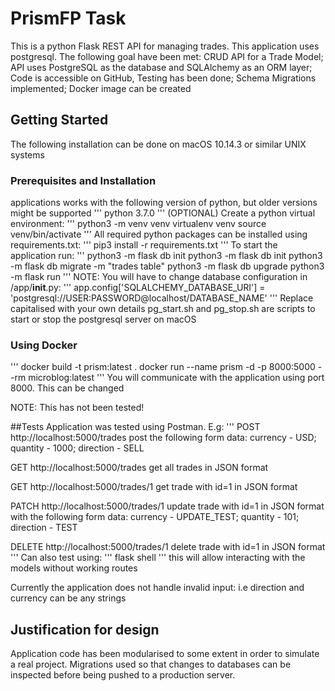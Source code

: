 # PrismFP Task
This is a python Flask REST API for managing trades. This application uses postgresql.
The following goal have been met: CRUD API for a Trade Model; API uses PostgreSQL as the database and SQLAlchemy as an ORM layer; Code is accessible on GitHub, Testing has been done; Schema Migrations implemented; Docker image can be created

## Getting Started
The following installation can be done on macOS 10.14.3 or similar UNIX systems

### Prerequisites and Installation
applications works with the following version of python, but older versions might be supported
'''
python 3.7.0
'''
(OPTIONAL) Create a python virtual environment:
'''
python3 -m venv venv
virtualenv venv
source venv/bin/activate
'''
All required python packages can be installed using requirements.txt:
'''
pip3 install -r requirements.txt
'''
To start the application run:
'''
python3 -m flask db init
python3 -m flask db init
python3 -m flask db migrate -m "trades table"
python3 -m flask db upgrade
python3 -m flask run
'''
NOTE: You will have to change database configuration in /app/__init__.py:
'''
app.config['SQLALCHEMY_DATABASE_URI'] = 'postgresql://USER:PASSWORD@localhost/DATABASE_NAME'
'''
Replace capitalised with your own details
pg_start.sh and pg_stop.sh are scripts to start or stop the postgresql server on macOS

### Using Docker
'''
docker build -t prism:latest .
docker run --name prism -d -p 8000:5000 --rm microblog:latest
'''
You will communicate with the application using port 8000. This can be changed

NOTE: This has not been tested!

##Tests
Application was tested using Postman.
E.g:
'''
POST http://localhost:5000/trades
post the following form data: currency - USD; quantity - 1000; direction - SELL

GET http://localhost:5000/trades
get all trades in JSON format

GET http://localhost:5000/trades/1
get trade with id=1 in JSON format

PATCH http://localhost:5000/trades/1
update trade with id=1 in JSON format with the following form data: currency - UPDATE_TEST; quantity - 101; direction - TEST

DELETE http://localhost:5000/trades/1
delete trade with id=1 in JSON format
'''
Can also test using:
'''
flask shell
'''
this will allow interacting with the models without working routes

Currently the application does not handle invalid input: i.e direction and currency can be any strings

## Justification for design
Application code has been modularised to some extent in order to simulate a real project. Migrations used so that changes to databases can be inspected before being pushed to a production server.
